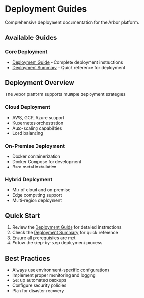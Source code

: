 # Deployment Guides

Comprehensive deployment documentation for the Arbor platform.

## Available Guides

### Core Deployment
- [Deployment Guide](./deployment.md) - Complete deployment instructions
- [Deployment Summary](./deployment-summary.md) - Quick reference for deployment

## Deployment Overview

The Arbor platform supports multiple deployment strategies:

### Cloud Deployment
- AWS, GCP, Azure support
- Kubernetes orchestration
- Auto-scaling capabilities
- Load balancing

### On-Premise Deployment
- Docker containerization
- Docker Compose for development
- Bare metal installation

### Hybrid Deployment
- Mix of cloud and on-premise
- Edge computing support
- Multi-region deployment

## Quick Start

1. Review the [Deployment Guide](./deployment.md) for detailed instructions
2. Check the [Deployment Summary](./deployment-summary.md) for quick reference
3. Ensure all prerequisites are met
4. Follow the step-by-step deployment process

## Best Practices

- Always use environment-specific configurations
- Implement proper monitoring and logging
- Set up automated backups
- Configure security policies
- Plan for disaster recovery